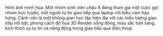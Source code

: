 Hình ảnh minh họa: Một nhóm sinh viên châu Á đang tham gia một cuộc gọi nhóm trực tuyến, mỗi người tự tin giao tiếp qua laptop với biểu cảm hào hứng. Cảnh nền là một không gian học tập hiện đại với các biểu tượng giao tiếp nổi bật, phong cách đồ họa 3D Render sống động, màu sắc tươi sáng, kích thích sự tự tin và năng động trong giao tiếp qua điện thoại.